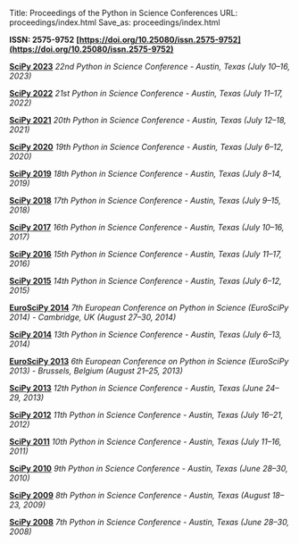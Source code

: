 Title: Proceedings of the Python in Science Conferences
URL: proceedings/index.html
Save_as: proceedings/index.html

**ISSN: 2575-9752**
**[https://doi.org/10.25080/issn.2575-9752](https://doi.org/10.25080/issn.2575-9752)**

**[SciPy 2023](https://proceedings.scipy.org/2023)**
 *22nd Python in Science Conference - Austin, Texas (July 10–16, 2023)*

**[SciPy 2022](https://proceedings.scipy.org/2022)**
 *21st Python in Science Conference - Austin, Texas (July 11–17, 2022)*

**[SciPy 2021](https://proceedings.scipy.org/2021)**
 *20th Python in Science Conference - Austin, Texas (July 12–18, 2021)*

**[SciPy 2020](https://proceedings.scipy.org/2020)**
 *19th Python in Science Conference - Austin, Texas (July 6–12, 2020)*

**[SciPy 2019](https://proceedings.scipy.org/2019)**
 *18th Python in Science Conference - Austin, Texas (July 8–14, 2019)*

**[SciPy 2018](https://proceedings.scipy.org/2018)**
 *17th Python in Science Conference - Austin, Texas (July 9–15, 2018)*

**[SciPy 2017](https://proceedings.scipy.org/2017)**
 *16th Python in Science Conference - Austin, Texas (July 10–16, 2017)*

**[SciPy 2016](https://proceedings.scipy.org/2016)**
 *15th Python in Science Conference - Austin, Texas (July 11–17, 2016)*

**[SciPy 2015](https://proceedings.scipy.org/2015)**
 *14th Python in Science Conference - Austin, Texas (July 6–12, 2015)*

**[EuroSciPy 2014](http://arxiv.org/abs/1412.7030)**
 *7th European Conference on Python in Science (EuroSciPy 2014) - Cambridge, UK (August 27–30, 2014)*

**[SciPy 2014](https://proceedings.scipy.org/2014)**
 *13th Python in Science Conference - Austin, Texas (July 6–13, 2014)*

**[EuroSciPy 2013](http://arxiv.org/abs/1405.0166)**
 *6th European Conference on Python in Science (EuroSciPy 2013) - Brussels, Belgium (August 21–25, 2013)*

**[SciPy 2013](https://proceedings.scipy.org/2013)**
 *12th Python in Science Conference - Austin, Texas (June 24–29, 2013)*

**[SciPy 2012](https://proceedings.scipy.org/2012)**
 *11th Python in Science Conference - Austin, Texas (July 16–21, 2012)*

**[SciPy 2011](https://proceedings.scipy.org/2011)**
 *10th Python in Science Conference - Austin, Texas (July 11–16, 2011)*

**[SciPy 2010](https://proceedings.scipy.org/2010)**
 *9th Python in Science Conference - Austin, Texas (June 28–30, 2010)*

**[SciPy 2009](https://proceedings.scipy.org/2009)**
 *8th Python in Science Conference - Austin, Texas (August 18–23, 2009)*


**[SciPy 2008](https://proceedings.scipy.org/2008)**
 *7th Python in Science Conference - Austin, Texas (June 28–30, 2008)*

